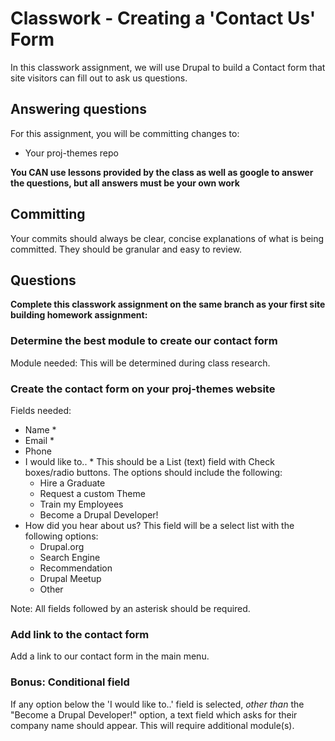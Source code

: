 # Classwork - Creating a 'Contact Us' Form
In this classwork assignment, we will use Drupal to build a Contact form that site visitors can fill out to ask us questions.

## Answering questions
For this assignment, you will be committing changes to:  
- Your proj-themes repo

**You CAN use lessons provided by the class as well as google to answer the questions, but all answers must be your own work**  

## Committing
Your commits should always be clear, concise explanations of what is being committed. They should be granular and easy to review.  

## Questions
**Complete this classwork assignment on the same branch as your first site building homework assignment:**  

### Determine the best module to create our contact form
Module needed: This will be determined during class research.

### Create the contact form on your proj-themes website
Fields needed:
- Name *
- Email *
- Phone
- I would like to.. * This should be a List (text) field with Check boxes/radio buttons. The options should include the following:
  - Hire a Graduate
  - Request a custom Theme
  - Train my Employees
  - Become a Drupal Developer!
- How did you hear about us? This field will be a select list with the following options:
  - Drupal.org
  - Search Engine
  - Recommendation
  - Drupal Meetup
  - Other

Note: All fields followed by an asterisk should be required.

### Add link to the contact form
Add a link to our contact form in the main menu.

### Bonus: Conditional field
If any option below the 'I would like to..' field is selected, *other than* the "Become a Drupal Developer!" option, a text field which asks for their company name should appear. This will require additional module(s).
